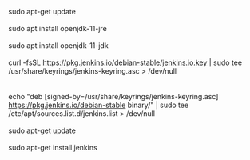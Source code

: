 sudo apt-get update<br>
<br>
sudo apt install openjdk-11-jre<br>
<br>
sudo apt install openjdk-11-jdk<br>
<br>
curl -fsSL https://pkg.jenkins.io/debian-stable/jenkins.io.key | sudo tee /usr/share/keyrings/jenkins-keyring.asc > /dev/null<br>
<br>
<br>
echo "deb [signed-by=/usr/share/keyrings/jenkins-keyring.asc] https://pkg.jenkins.io/debian-stable binary/" | sudo tee /etc/apt/sources.list.d/jenkins.list > /dev/null<br>
<br>
sudo apt-get update<br>
<br>
sudo apt-get install jenkins<br>

